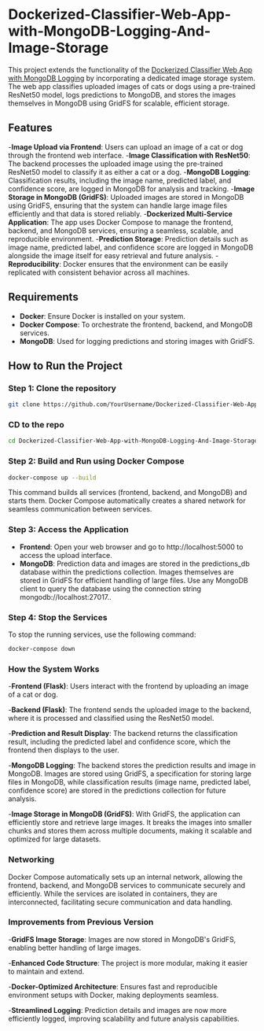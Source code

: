 # Dockerized-Classifier-Web-App-with-MongoDB-Logging-And-Image-Storage

This project extends the functionality of the [Dockerized Classifier Web App with MongoDB Logging](https://github.com/AzzedineNed/Dockerized-Classifier-Web-App-with-MongoDB-Logging) by incorporating a dedicated image storage system. The web app classifies uploaded images of cats or dogs using a pre-trained ResNet50 model, logs predictions to MongoDB, and stores the images themselves in MongoDB using GridFS for scalable, efficient storage.

## Features
-**Image Upload via Frontend**: Users can upload an image of a cat or dog through the frontend web interface.
-**Image Classification with ResNet50**: The backend processes the uploaded image using the pre-trained ResNet50 model to classify it as either a cat or a dog.
-**MongoDB Logging**: Classification results, including the image name, predicted label, and confidence score, are logged in MongoDB for analysis and tracking.
-**Image Storage in MongoDB (GridFS)**: Uploaded images are stored in MongoDB using GridFS, ensuring that the system can handle large image files efficiently and that data is stored reliably.
-**Dockerized Multi-Service Application**: The app uses Docker Compose to manage the frontend, backend, and MongoDB services, ensuring a seamless, scalable, and reproducible environment.
-**Prediction Storage**: Prediction details such as image name, predicted label, and confidence score are logged in MongoDB alongside the image itself for easy retrieval and future analysis.
-**Reproducibility**: Docker ensures that the environment can be easily replicated with consistent behavior across all machines.


## Requirements

- **Docker**: Ensure Docker is installed on your system.
- **Docker Compose**: To orchestrate the frontend, backend, and MongoDB services.
- **MongoDB**: Used for logging predictions and storing images with GridFS.


## How to Run the Project

### Step 1: Clone the repository

```bash
git clone https://github.com/YourUsername/Dockerized-Classifier-Web-App-with-MongoDB-Logging-And-Image-Storage
```

### CD to the repo

```bash
cd Dockerized-Classifier-Web-App-with-MongoDB-Logging-And-Image-Storage
```

### Step 2: Build and Run using Docker Compose

```bash
docker-compose up --build
```
This command builds all services (frontend, backend, and MongoDB) and starts them. Docker Compose automatically creates a shared network for seamless communication between services.

### Step 3: Access the Application

- **Frontend**: Open your web browser and go to http://localhost:5000 to access the upload interface.
- **MongoDB**: Prediction data and images are stored in the predictions_db database within the predictions collection. Images themselves are stored in GridFS for efficient handling of large files. Use any MongoDB client to query the database using the connection string mongodb://localhost:27017..

### Step 4: Stop the Services

To stop the running services, use the following command:

```bash
docker-compose down
```

### How the System Works

-**Frontend (Flask)**: Users interact with the frontend by uploading an image of a cat or dog.

-**Backend (Flask)**: The frontend sends the uploaded image to the backend, where it is processed and classified using the ResNet50 model.

-**Prediction and Result Display**: The backend returns the classification result, including the predicted label and confidence score, which the frontend then displays to the user.

-**MongoDB Logging**: The backend stores the prediction results and image in MongoDB. Images are stored using GridFS, a specification for storing large files in MongoDB, while classification results (image name, predicted label, confidence score) are stored in the predictions collection for future analysis.

-**Image Storage in MongoDB (GridFS)**: With GridFS, the application can efficiently store and retrieve large images. It breaks the images into smaller chunks and stores them across multiple documents, making it scalable and optimized for large datasets.

### Networking

Docker Compose automatically sets up an internal network, allowing the frontend, backend, and MongoDB services to communicate securely and efficiently. While the services are isolated in containers, they are interconnected, facilitating secure communication and data handling.


### Improvements from Previous Version
-**GridFS Image Storage**: Images are now stored in MongoDB's GridFS, enabling better handling of large images.

-**Enhanced Code Structure**: The project is more modular, making it easier to maintain and extend.

-**Docker-Optimized Architecture**: Ensures fast and reproducible environment setups with Docker, making deployments seamless.

-**Streamlined Logging**: Prediction details and images are now more efficiently logged, improving scalability and future analysis capabilities.

